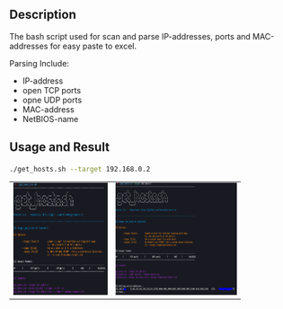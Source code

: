## Description

The bash script used for scan and parse IP-addresses, ports and MAC-addresses for easy paste to excel.

Parsing Include:

- IP-address
- open TCP ports
- opne UDP ports	
- MAC-address
- NetBIOS-name

## Usage and Result

```bash
./get_hosts.sh --target 192.168.0.2
```

|||
|--|--|
|<img src="pics/ex_1.PNG" alt="ex_1" height="200"/>|<img src="pics/ex_3.PNG" alt="ex_2" height="200"/>|
